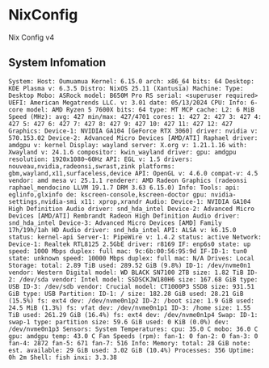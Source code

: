 # NixConfig
Nix Config v4

## System Infomation

``System:
  Host: Oumuamua Kernel: 6.15.0 arch: x86_64 bits: 64
  Desktop: KDE Plasma v: 6.3.5 Distro: NixOS 25.11 (Xantusia)
Machine:
  Type: Desktop Mobo: ASRock model: B650M Pro RS serial: <superuser required>
    UEFI: American Megatrends LLC. v: 3.01 date: 05/13/2024
CPU:
  Info: 6-core model: AMD Ryzen 5 7600X bits: 64 type: MT MCP cache: L2: 6 MiB
  Speed (MHz): avg: 427 min/max: 427/4701 cores: 1: 427 2: 427 3: 427 4: 427
    5: 427 6: 427 7: 427 8: 427 9: 427 10: 427 11: 427 12: 427
Graphics:
  Device-1: NVIDIA GA104 [GeForce RTX 3060] driver: nvidia v: 570.153.02
  Device-2: Advanced Micro Devices [AMD/ATI] Raphael driver: amdgpu
    v: kernel
  Display: wayland server: X.org v: 1.21.1.16 with: Xwayland v: 24.1.6
    compositor: kwin_wayland driver: gpu: amdgpu resolution: 1920x1080~60Hz
  API: EGL v: 1.5 drivers: nouveau,nvidia,radeonsi,swrast,zink
    platforms: gbm,wayland,x11,surfaceless,device
  API: OpenGL v: 4.6.0 compat-v: 4.5 vendor: amd mesa v: 25.1.1 renderer: AMD
    Radeon Graphics (radeonsi raphael_mendocino LLVM 19.1.7 DRM 3.63 6.15.0)
  Info: Tools: api: eglinfo,glxinfo de: kscreen-console,kscreen-doctor
    gpu: nvidia-settings,nvidia-smi x11: xprop,xrandr
Audio:
  Device-1: NVIDIA GA104 High Definition Audio driver: snd_hda_intel
  Device-2: Advanced Micro Devices [AMD/ATI] Rembrandt Radeon High
    Definition Audio driver: snd_hda_intel
  Device-3: Advanced Micro Devices [AMD] Family 17h/19h/1ah HD Audio
    driver: snd_hda_intel
  API: ALSA v: k6.15.0 status: kernel-api
  Server-1: PipeWire v: 1.4.2 status: active
Network:
  Device-1: Realtek RTL8125 2.5GbE driver: r8169
  IF: enp6s0 state: up speed: 1000 Mbps duplex: full mac: 9c:6b:00:56:95:9d
  IF-ID-1: tun0 state: unknown speed: 10000 Mbps duplex: full mac: N/A
Drives:
  Local Storage: total: 2.89 TiB used: 289.52 GiB (9.8%)
  ID-1: /dev/nvme0n1 vendor: Western Digital model: WD BLACK SN7100 2TB
    size: 1.82 TiB
  ID-2: /dev/sda vendor: Intel model: SSDSCKJW180H6 size: 167.68 GiB
    type: USB
  ID-3: /dev/sdb vendor: Crucial model: CT1000P3 SSD8 size: 931.51 GiB
    type: USB
Partition:
  ID-1: / size: 182.28 GiB used: 28.21 GiB (15.5%) fs: ext4
    dev: /dev/nvme0n1p2
  ID-2: /boot size: 1.9 GiB used: 24.5 MiB (1.3%) fs: vfat
    dev: /dev/nvme0n1p1
  ID-3: /home size: 1.55 TiB used: 261.29 GiB (16.4%) fs: ext4
    dev: /dev/nvme0n1p4
Swap:
  ID-1: swap-1 type: partition size: 59.6 GiB used: 0 KiB (0.0%)
    dev: /dev/nvme0n1p3
Sensors:
  System Temperatures: cpu: 35.0 C mobo: 36.0 C gpu: amdgpu temp: 43.0 C
  Fan Speeds (rpm): fan-1: 0 fan-2: 0 fan-3: 0 fan-4: 2872 fan-5: 671
    fan-7: 516
Info:
  Memory: total: 28 GiB note: est. available: 29 GiB used: 3.02 GiB (10.4%)
  Processes: 356 Uptime: 0h 2m Shell: fish inxi: 3.3.38
``
